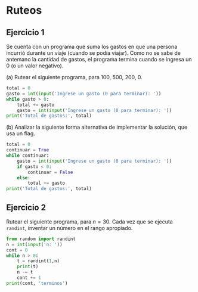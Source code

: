 # Ruteos

## Ejercicio 1

Se cuenta con un programa que suma los gastos en que una persona incurrió durante un viaje (cuando se podía viajar). Como no se sabe de antemano la cantidad de gastos, el programa termina cuando se ingresa un $0$ (o un valor negativo).

(a) Rutear el siguiente programa, para $100$, $500$, $200$, $0$.

```python
total = 0
gasto = int(input('Ingrese un gasto (0 para terminar): '))
while gasto > 0:
    total += gasto
    gasto = int(input('Ingrese un gasto (0 para terminar): '))
print('Total de gastos:', total)
```

(b) Analizar la siguiente forma alternativa de implementar la solución, que usa un flag.

```python
total = 0
continuar = True
while continuar:
    gasto = int(input('Ingrese un gasto (0 para terminar): '))
    if gasto < 0:
        continuar = False
    else:
        total += gasto
print('Total de gastos:', total)
```

## Ejercicio 2

Rutear el siguiente programa, para $n = 30$. Cada vez que se ejecuta `randint`, inventar un número en el rango apropiado.

```python
from random import randint
n = int(input('n: '))
cont = 0
while n > 0:
    t = randint(1,n)
    print(t)    
    n -= t
    cont += 1
print(cont, 'terminos')
```